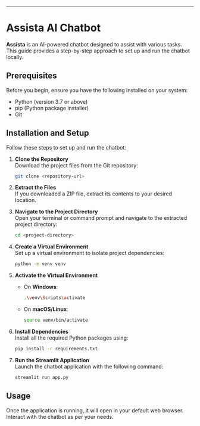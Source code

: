 
---

# Assista AI Chatbot  

**Assista** is an AI-powered chatbot designed to assist with various tasks. This guide provides a step-by-step approach to set up and run the chatbot locally.

## Prerequisites  
Before you begin, ensure you have the following installed on your system:  
- Python (version 3.7 or above)  
- pip (Python package installer)  
- Git  

## Installation and Setup  

Follow these steps to set up and run the chatbot:

1. **Clone the Repository**  
   Download the project files from the Git repository:  
   ```bash  
   git clone <repository-url>  
   ```  

2. **Extract the Files**  
   If you downloaded a ZIP file, extract its contents to your desired location.  

3. **Navigate to the Project Directory**  
   Open your terminal or command prompt and navigate to the extracted project directory:  
   ```bash  
   cd <project-directory>  
   ```  

4. **Create a Virtual Environment**  
   Set up a virtual environment to isolate project dependencies:  
   ```bash  
   python -m venv venv  
   ```  

5. **Activate the Virtual Environment**  
   - On **Windows**:  
     ```bash  
     .\venv\Scripts\activate  
     ```  
   - On **macOS/Linux**:  
     ```bash  
     source venv/bin/activate  
     ```  

6. **Install Dependencies**  
   Install all the required Python packages using:  
   ```bash  
   pip install -r requirements.txt  
   ```  

7. **Run the Streamlit Application**  
   Launch the chatbot application with the following command:  
   ```bash  
   streamlit run app.py  
   ```  

## Usage  
Once the application is running, it will open in your default web browser. Interact with the chatbot as per your needs.


